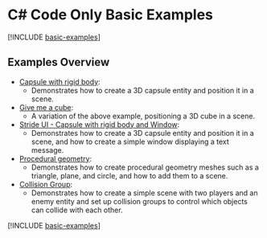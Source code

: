 # C# Code Only Basic Examples

[!INCLUDE [basic-examples](../../../includes/manual/examples/basic-examples-intro.md)]

## Examples Overview

- [Capsule with rigid body](capsule-with-rigid-body.md):
  - Demonstrates how to create a 3D capsule entity and position it in a scene.
- [Give me a cube](give-me-cube-body.md):
  - A variation of the above example, positioning a 3D cube in a scene.
- [Stride UI - Capsule with rigid body and Window](stride-ui-capsule-with-rigid-body.md):
  - Demonstrates how to create a 3D capsule entity and position it in a scene, and how to create a simple window displaying a text message.
- [Procedural geometry](procedural-geometry.md):
  - Demonstrates how to create procedural geometry meshes such as a triangle, plane, and circle, and how to add them to a scene.
- [Collision Group](collision-group.md):
  - Demonstrates how to create a simple scene with two players and an enemy entity and set up collision groups to control which objects can collide with each other. 
  
[!INCLUDE [basic-examples](../../../includes/manual/examples/basic-examples-outro.md)]